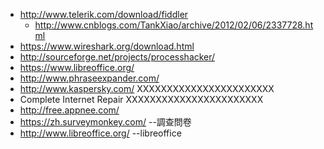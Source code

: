 
* http://www.telerik.com/download/fiddler
  * http://www.cnblogs.com/TankXiao/archive/2012/02/06/2337728.html 
* https://www.wireshark.org/download.html
* http://sourceforge.net/projects/processhacker/
* https://www.libreoffice.org/
* http://www.phraseexpander.com/
* http://www.kaspersky.com/ XXXXXXXXXXXXXXXXXXXXXXX
* Complete Internet Repair  XXXXXXXXXXXXXXXXXXXXXXX
* http://free.appnee.com/
* https://zh.surveymonkey.com/ --調查問卷
* http://www.libreoffice.org/ --libreoffice
